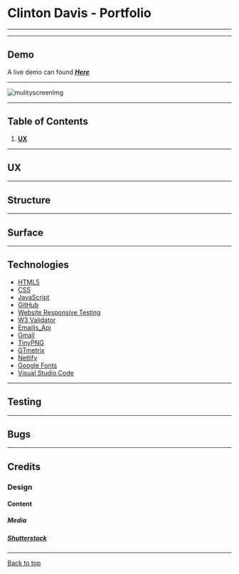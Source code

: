 # Clinton Davis - Portfolio

---

>

---

## Demo

A live demo can found **_[Here](https://www.clintondavis.org/)_**

---

![mulityscreenImg]()

---

## Table of Contents

1. [**UX**](#ux)

---

## UX

---

## Structure

---

## Surface

---

## Technologies

- [HTML5](https://en.wikipedia.org/wiki/HTML)
- [CSS](https://en.wikipedia.org/wiki/Cascading_Style_Sheets)
- [JavaScript](https://en.wikipedia.org/wiki/JavaScript)
- [GitHub](https://github.com/)
- [Website Responsive Testing](Toolresponsivetesttool.com)
- [W3 Validator](https://validator.w3.org/nu/)
- [Emailjs_Api](https://www.emailjs.com/)
- [Gmail](https://www.gmail.com/)
- [TinyPNG](https://tinypng.com/)
- [GTmetrix](https://gtmetrix.com/)
- [Netlify](https://www.netlify.com/)
- [Google Fonts](https://fonts.google.com/)
- [Visual Studio Code](https://code.visualstudio.com/)

---

## Testing

---

## Bugs

---

## Credits

### Design

#### Content

##### Media

##### [Shutterstock](https://www.shutterstock.com/home)

---

[Back to top ](#toc)
